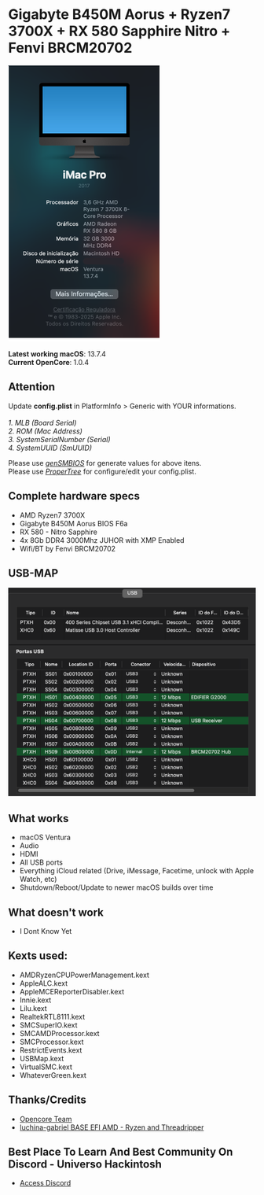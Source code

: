 # Gigabyte B450M Aorus + Ryzen7 3700X + RX 580 Sapphire Nitro + Fenvi BRCM20702

![about-12 3 1](https://raw.githubusercontent.com/nilsen-daniel/EFI-Desktop-B450-AORUSM-AMD-Ryzen7-3700X-RX580/refs/heads/main/Images/Ryzentosh.png)

**Latest working macOS**: 13.7.4
<br>
**Current OpenCore**: 1.0.4

## Attention 
Update **config.plist** in PlatformInfo > Generic with YOUR informations.
<br><br>
*1. MLB (Board Serial)
<br>
2. ROM (Mac Address)
<br>
3. SystemSerialNumber (Serial)
<br>
4. SystemUUID (SmUUID)*

Please use [*genSMBIOS*](https://github.com/corpnewt/GenSMBIOS/archive/refs/heads/master.zip) for generate values for above itens.
<br>
Please use [*ProperTree*](https://github.com/corpnewt/ProperTree/archive/refs/heads/master.zip) for configure/edit your config.plist.

## Complete hardware specs
- AMD Ryzen7 3700X
- Gigabyte B450M Aorus BIOS F6a
- RX 580 - Nitro Sapphire
- 4x 8Gb DDR4 3000Mhz JUHOR with XMP Enabled
- Wifi/BT by Fenvi BRCM20702

## USB-MAP
![mapped-usb](https://raw.githubusercontent.com/nilsen-daniel/EFI-Desktop-B450-AORUSM-AMD-Ryzen7-3700X-RX580/refs/heads/main/Images/USB-Ryzentosh.png)

## What works
- macOS Ventura
- Audio
- HDMI
- All USB ports
- Everything iCloud related (Drive, iMessage, Facetime, unlock with Apple Watch, etc)
- Shutdown/Reboot/Update to newer macOS builds over time

## What doesn't work
- I Dont Know Yet

## Kexts used:
- AMDRyzenCPUPowerManagement.kext
- AppleALC.kext
- AppleMCEReporterDisabler.kext
- Innie.kext
- Lilu.kext
- RealtekRTL8111.kext
- SMCSuperIO.kext
- SMCAMDProcessor.kext
- SMCProcessor.kext
- RestrictEvents.kext
- USBMap.kext
- VirtualSMC.kext
- WhateverGreen.kext

## Thanks/Credits
- [Opencore Team](https://dortania.github.io/getting-started/)
- [luchina-gabriel BASE EFI AMD - Ryzen and Threadripper](https://github.com/luchina-gabriel/BASE-EFI-AMD-RYZEN-THREADRIPPER-PUBLIC)

## Best Place To Learn And Best Community On Discord - Universo Hackintosh
- [Access Discord](https://discord.universohackintosh.com.br)
